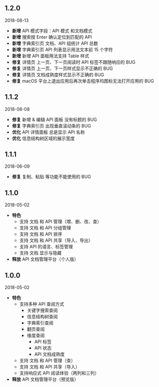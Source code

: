 
## 1.2.0

2018-08-13

- **新增** API 模式字段：API 模式 和文档模式
- **新增** 搜索按 Enter 确认定位到匹配的 API
- **新增** 字典索引页 文档、API 组统计 API 总数
- **新增** 字典索引页 API 列表显示用法文本前 15 个字符
- **新增** 新增 API 面板用法支持 Table 样式
- **修复** 详情页 上一页、下一页阅读时 API 标签不跟随响应的 BUG
- **修复** 详情页 上一页、下一页样式显示不正确的 BUG
- **修复** 详情页 文档成熟度样式显示不正确的 BUG
- **修复** macOS 平台上退出应用后再次单击程序坞图标无法打开应用的 BUG

## 1.1.2

2018-08-08

- **修复** 新增 & 编辑 API 面板 没有标题的 BUG
- **修复** 字典索引页 出现垂直滚动条的 BUG
- **优化** API 详情面板 总是显示 API 名称
- **优化** 信息结构树区域的展示宽度

## 1.1.1

2018-06-09

- **修复** 复制、粘贴 等功能不能使用的 BUG

## 1.1.0

2018-05-02

- **特色**
  - 支持 文档 和 API 管理（增、删、改、查）
  - 支持 文档 和 API 分组管理
  - 支持 文档 和 API 排序
  - 支持 文档 和 API 共享（导入、导出）
  - 支持 API 的语言、标签管理
  - 支持 文档 显示与隐藏
- **释放** API 文档管理平台（个人版）

## 1.0.0

2018-05-02

- **特色**
  - 支持多种 API 查阅方式
    - 关键字搜索查阅
    - 信息结构树查阅
    - 字典索引查阅
    - 翻页查阅
    - 维度查阅
      - API 标签
      - API 状态
      - API 文档成熟度
  - 支持 文档 和 API 管理（查）
  - 支持 文档 和 API 共享（导入）
  - 支持响应式 API 阅读体验（两列和三列）
- **释放** API 文档管理平台（预览版）
